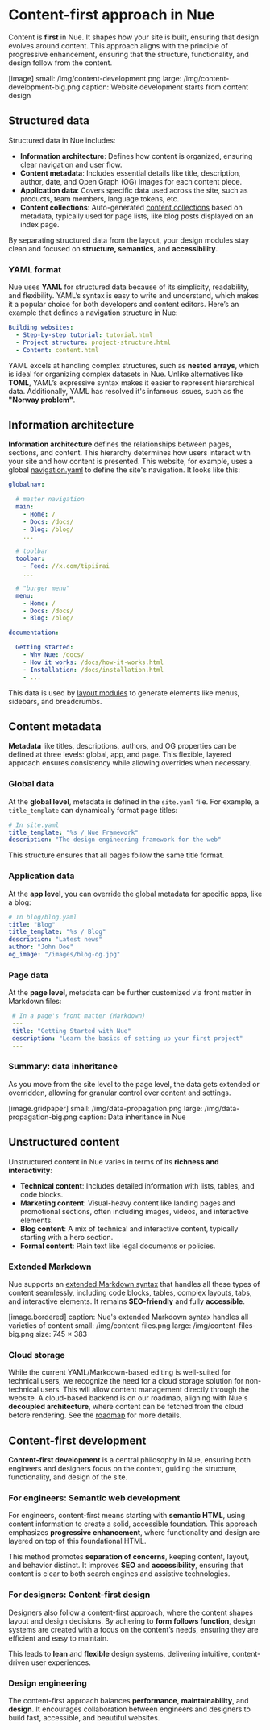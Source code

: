 
# Content-first approach in Nue

Content is **first** in Nue. It shapes how your site is built, ensuring that design evolves around content. This approach aligns with the principle of progressive enhancement, ensuring that the structure, functionality, and design follow from the content.


[image]
  small: /img/content-development.png
  large: /img/content-development-big.png
  caption: Website development starts from content design


## Structured data

Structured data in Nue includes:

- **Information architecture**: Defines how content is organized, ensuring clear navigation and user flow.
- **Content metadata**: Includes essential details like title, description, author, date, and Open Graph (OG) images for each content piece.
- **Application data**: Covers specific data used across the site, such as products, team members, language tokens, etc.
- **Content collections**: Auto-generated [content collections](content-collections.html) based on metadata, typically used for page lists, like blog posts displayed on an index page.

By separating structured data from the layout, your design modules stay clean and focused on **structure, semantics**, and **accessibility**.


### YAML format
Nue uses **YAML** for structured data because of its simplicity, readability, and flexibility. YAML’s syntax is easy to write and understand, which makes it a popular choice for both developers and content editors. Here’s an example that defines a navigation structure in Nue:

```yaml
Building websites:
  - Step-by-step tutorial: tutorial.html
  - Project structure: project-structure.html
  - Content: content.html
```

YAML excels at handling complex structures, such as **nested arrays**, which is ideal for organizing complex datasets in Nue. Unlike alternatives like **TOML**, YAML’s expressive syntax makes it easier to represent hierarchical data. Additionally, YAML has resolved it's infamous issues, such as the **"Norway problem"**.


## Information architecture

**Information architecture** defines the relationships between pages, sections, and content. This hierarchy determines how users interact with your site and how content is presented. This website, for example, uses a global [navigation.yaml](//github.com/nuejs/nue/blob/dev/packages/nuejs.org/%40global/navigation.yaml) to define the site's navigation. It looks like this:

```yaml
globalnav:

  # master navigation
  main:
    - Home: /
    - Docs: /docs/
    - Blog: /blog/
    ...

  # toolbar
  toolbar:
    - Feed: //x.com/tipiirai
    ...

  # "burger menu"
  menu:
    - Home: /
    - Docs: /docs/
    - Blog: /blog/

documentation:

  Getting started:
    - Why Nue: /docs/
    - How it works: /docs/how-it-works.html
    - Installation: /docs/installation.html
    - ...

```

This data is used by [layout modules](layout.html) to generate elements like menus, sidebars, and breadcrumbs.


## Content metadata

**Metadata** like titles, descriptions, authors, and OG properties can be defined at three levels: global, app, and page. This flexible, layered approach ensures consistency while allowing overrides when necessary.

### Global data

At the **global level**, metadata is defined in the `site.yaml` file. For example, a `title_template` can dynamically format page titles:

```yaml
# In site.yaml
title_template: "%s / Nue Framework"
description: "The design engineering framework for the web"
```

This structure ensures that all pages follow the same title format.

### Application data

At the **app level**, you can override the global metadata for specific apps, like a blog:

```yaml
# In blog/blog.yaml
title: "Blog"
title_template: "%s / Blog"
description: "Latest news"
author: "John Doe"
og_image: "/images/blog-og.jpg"
```

### Page data

At the **page level**, metadata can be further customized via front matter in Markdown files:

```yaml
 # In a page's front matter (Markdown)
 ---
 title: "Getting Started with Nue"
 description: "Learn the basics of setting up your first project"
 ---
```

### Summary: data inheritance
As you move from the site level to the page level, the data gets extended or overridden, allowing for granular control over content and settings.

[image.gridpaper]
  small: /img/data-propagation.png
  large: /img/data-propagation-big.png
  caption: Data inheritance in Nue




## Unstructured content

Unstructured content in Nue varies in terms of its **richness and interactivity**:

- **Technical content**: Includes detailed information with lists, tables, and code blocks.
- **Marketing content**: Visual-heavy content like landing pages and promotional sections, often including images, videos, and interactive elements.
- **Blog content**: A mix of technical and interactive content, typically starting with a hero section.
- **Formal content**: Plain text like legal documents or policies.

### Extended Markdown

Nue supports an [extended Markdown syntax](content-syntax.html) that handles all these types of content seamlessly, including code blocks, tables, complex layouts, tabs, and interactive elements. It remains **SEO-friendly** and fully **accessible**.

[image.bordered]
  caption: Nue's extended Markdown syntax handles all varieties of content
  small: /img/content-files.png
  large: /img/content-files-big.png
  size: 745 × 383



### Cloud storage

While the current YAML/Markdown-based editing is well-suited for technical users, we recognize the need for a cloud storage solution for non-technical users. This will allow content management directly through the website. A cloud-based backend is on our roadmap, aligning with Nue's **decoupled architecture**, where content can be fetched from the cloud before rendering. See the [roadmap](index.md#roadmap) for more details.

## Content-first development

**Content-first development** is a central philosophy in Nue, ensuring both engineers and designers focus on the content, guiding the structure, functionality, and design of the site.

### For engineers: Semantic web development

For engineers, content-first means starting with **semantic HTML**, using content information to create a solid, accessible foundation. This approach emphasizes **progressive enhancement**, where functionality and design are layered on top of this foundational HTML.

This method promotes **separation of concerns**, keeping content, layout, and behavior distinct. It improves **SEO** and **accessibility**, ensuring that content is clear to both search engines and assistive technologies.

### For designers: Content-first design

Designers also follow a content-first approach, where the content shapes layout and design decisions. By adhering to **form follows function**, design systems are created with a focus on the content’s needs, ensuring they are efficient and easy to maintain.

This leads to **lean** and **flexible** design systems, delivering intuitive, content-driven user experiences.

### Design engineering

The content-first approach balances **performance**, **maintainability**, and **design**. It encourages collaboration between engineers and designers to build fast, accessible, and beautiful websites.
